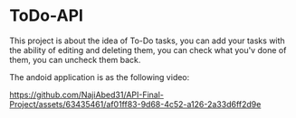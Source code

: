 # ToDo-API
This project is about the idea of To-Do tasks, you can add your tasks with the ability of editing and deleting them, you can check what you'v done of them, you can uncheck them back.

The andoid application is as the following video:

https://github.com/NajiAbed31/API-Final-Project/assets/63435461/af01ff83-9d68-4c52-a126-2a33d6ff2d9e
